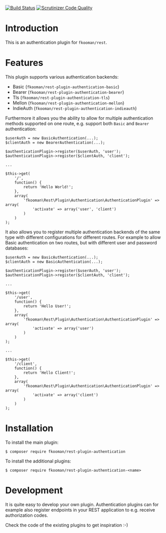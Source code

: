 [![Build Status](https://travis-ci.org/fkooman/php-lib-rest-plugin-authentication.svg)](https://travis-ci.org/fkooman/php-lib-rest-plugin-authentication)
[![Scrutinizer Code Quality](https://scrutinizer-ci.com/g/fkooman/php-lib-rest-plugin-authentication/badges/quality-score.png?b=master)](https://scrutinizer-ci.com/g/fkooman/php-lib-rest-plugin-authentication/?branch=master)

# Introduction
This is an authentication plugin for `fkooman/rest`.

# Features
This plugin supports various authentication backends:

* Basic (`fkooman/rest-plugin-authentication-basic`)
* Bearer (`fkooman/rest-plugin-authentication-bearer`)
* Tls (`fkooman/rest-plugin-authentication-tls`)
* Mellon (`fkooman/rest-plugin-authentication-mellon`)
* IndieAuth (`fkooman/rest-plugin-authentication-indieauth`)

Furthermore it allows you the ability to allow for multiple authentication 
methods supported on one route, e.g. support both `Basic` and `Bearer` 
authentication:

    $userAuth = new BasicAuthentication(...);
    $clientAuth = new BearerAuthentication(...);

    $authenticationPlugin->register($userAuth, 'user');
    $authenticationPlugin->register($clientAuth, 'client');

    ...

    $this->get(
        '/',
        function() {
            return 'Hello World!';
        },
        array(
            'fkooman\Rest\Plugin\Authentication\AuthenticationPlugin' => array(
                'activate' => array('user', 'client')
            )
        )
    );

It also allows you to register multiple authentication backends of the same
type with different configurations for different routes. For example to 
allow Basic authentication on two routes, but with different user and 
password databases:

    $userAuth = new BasicAuthentication(...);
    $clientAuth = new BasicAuthentication(...);

    $authenticationPlugin->register($userAuth, 'user');
    $authenticationPlugin->register($clientAuth, 'client');

    ...

    $this->get(
        '/user',
        function() {
            return 'Hello User!';
        },
        array(
            'fkooman\Rest\Plugin\Authentication\AuthenticationPlugin' => array(
                'activate' => array('user')
            )
        )
    );

    ...

    $this->get(
        '/client',
        function() {
            return 'Hello Client!';
        },
        array(
            'fkooman\Rest\Plugin\Authentication\AuthenticationPlugin' => array(
                'activate' => array('client')
            )
        )
    );

# Installation
To install the main plugin:

    $ composer require fkooman/rest-plugin-authentication

To install the additional plugins:

    $ composer require fkooman/rest-plugin-authentication-<name>

# Development
It is quite easy to develop your own plugin. Authentication plugins can for
example also register endpoints in your REST application to e.g. receive 
authorization codes.

Check the code of the existing plugins to get inspiration :-)
